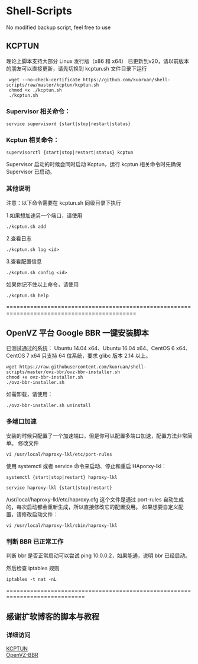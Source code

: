 # Shell-Scripts
No modified backup script, feel free to use
## KCPTUN
理论上脚本支持大部分 Linux 发行版（x86 和 x64）
已更新到v20，请以前版本的朋友可以直接更新，请先切换到 kcptun.sh 文件目录下运行

     wget --no-check-certificate https://github.com/kuoruan/shell-scripts/raw/master/kcptun/kcptun.sh
     chmod +x ./kcptun.sh
     ./kcptun.sh
 
### Supervisor 相关命令：

    service supervisord {start|stop|restart|status}
    
### Kcptun 相关命令：

    supervisorctl {start|stop|restart|status} kcptun
    
Supervisor 启动的时候会同时启动 Kcptun，运行 kcptun 相关命令时先确保 Supervisor 已启动。

### 其他说明
注意：以下命令需要在 kcptun.sh 同级目录下执行

1.如果想加速另一个端口，请使用

    ./kcptun.sh add

2.查看日志

    ./kcptun.sh log <id>
    
3.查看配置信息

    ./kcptun.sh config <id>

如果你记不住以上命令，请使用

    ./kcptun.sh help

============================================================================================
## OpenVZ 平台 Google BBR 一键安装脚本

已测试通过的系统： Ubuntu 14.04 x64、Ubuntu 16.04 x64、CentOS 6 x64、CentOS 7 x64 只支持 64 位系统，要求 glibc 版本 2.14 以上。

    wget https://raw.githubusercontent.com/kuoruan/shell-scripts/master/ovz-bbr/ovz-bbr-installer.sh
    chmod +x ovz-bbr-installer.sh
    ./ovz-bbr-installer.sh

如需卸载，请使用：

    ./ovz-bbr-installer.sh uninstall

### 多端口加速
安装的时候只配置了一个加速端口，但是你可以配置多端口加速，配置方法非常简单。 修改文件

    vi /usr/local/haproxy-lkl/etc/port-rules

使用 systemctl 或者 service 命令来启动、停止和重启 HAporxy-lkl：

    systemctl {start|stop|restart} haproxy-lkl
    
    service haproxy-lkl {start|stop|restart}
    
/usr/local/haproxy-lkl/etc/haproxy.cfg 这个文件是通过 port-rules 自动生成的，每次启动都会重新生成，所以直接修改它的配置没用。 如果想要自定义配置，请修改启动文件：

    vi /usr/local/haproxy-lkl/sbin/haproxy-lkl
    
### 判断 BBR 已正常工作
判断 bbr 是否正常启动可以尝试 ping 10.0.0.2，如果能通，说明 bbr 已经启动。

然后检查 iptables 规则

    iptables -t nat -nL

=============================================================================
## 感谢扩软博客的脚本与教程
### 详细访问
[KCPTUN](https://blog.kuoruan.com/110.html)   
[OpenVZ-BBR](https://blog.kuoruan.com/116.html)   

